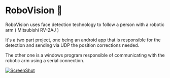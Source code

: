# RoboVision 🤖
RoboVision uses face detection technology to follow a person with a robotic arm ( Mitsubishi RV-2AJ )

It's a two part project, one being an android app that is responsible for the detection and sending via UDP the position corrections needed.

The other one is a windows program responsible of communicating with the robotic arm using a serial connection.

[![ScreenShot](http://img.youtube.com/vi/C42UxoMarjs/hqdefault.jpg)](https://youtu.be/C42UxoMarjs)
